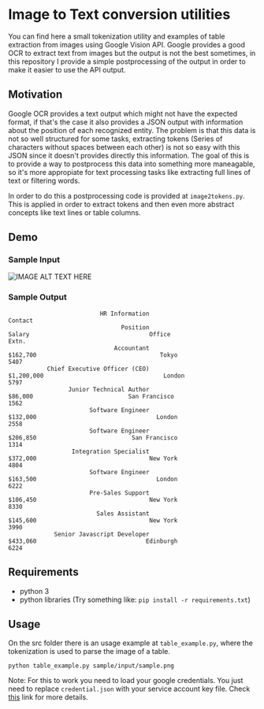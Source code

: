 # Image to Text conversion utilities

You can find here a small tokenization utility and examples of table extraction from images using Google Vision API. Google provides a good OCR to extract text from images but the output is not the best sometimes, in this repository I provide a simple postprocessing of the output in order to make it easier to use the API output.

## Motivation

Google OCR provides a text output which might not have the expected format, if that's the case it also provides a JSON output with information about the position of each recognized entity. The problem is that this data is not so well structured for some tasks, extracting tokens (Series of characters without spaces between each other) is not so easy with this JSON since it doesn't provides directly this information. The goal of this is to provide a way to postprocess this data into something more maneagable, so it's more appropiate for text processing tasks like extracting full lines of text or filtering words.

In order to do this a postprocessing code is provided at `image2tokens.py`. This is applied in order to extract tokens and then even more abstract concepts like text lines or table columns.

## Demo

### Sample Input
![IMAGE ALT TEXT HERE](https://github.com/mathigatti/img2txt/blob/master/sample/input/sample.png?raw=true)

### Sample Output
```
                          HR Information                                 Contact
                                Position                                  Salary                                  Office                                   Extn.
                              Accountant                                $162,700                                   Tokyo                                    5407
           Chief Executive Officer (CEO)                              $1,200,000                                  London                                    5797
                 Junior Technical Author                                 $86,000                           San Francisco                                    1562
                       Software Engineer                                $132,000                                  London                                    2558
                       Software Engineer                                $206,850                           San Francisco                                    1314
                  Integration Specialist                                $372,000                                New York                                    4804
                       Software Engineer                                $163,500                                  London                                    6222
                       Pre-Sales Support                                $106,450                                New York                                    8330
                         Sales Assistant                                $145,600                                New York                                    3990
             Senior Javascript Developer                                $433,060                               Edinburgh                                    6224
```




## Requirements
- python 3
- python libraries (Try something like: `pip install -r requirements.txt`)

## Usage
On the src folder there is an usage example at `table_example.py`, where the tokenization is used to parse the image of a table.

```
python table_example.py sample/input/sample.png
```

Note: For this to work you need to load your google credentials. You just need to replace `credential.json` with your service account key file. Check [this](https://cloud.google.com/docs/authentication/getting-started) link for more details.
